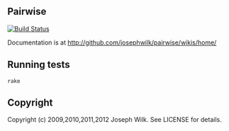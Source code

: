 Pairwise
-------

[![Build Status](https://secure.travis-ci.org/josephwilk/pairwise.png)](http://travis-ci.org/josephwilk/pairwise)

Documentation is at http://github.com/josephwilk/pairwise/wikis/home/

Running tests
------------
<pre><code>rake</code></pre>


Copyright
--------

Copyright (c) 2009,2010,2011,2012 Joseph Wilk. See LICENSE for details.
